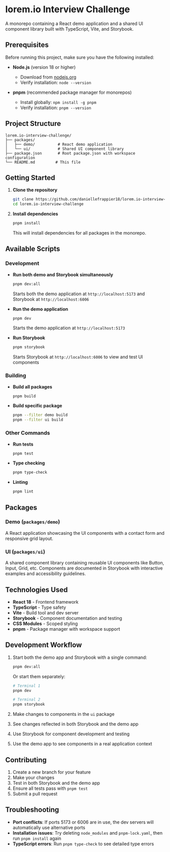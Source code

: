 # lorem.io Interview Challenge

A monorepo containing a React demo application and a shared UI component library built with TypeScript, Vite, and Storybook.

## Prerequisites

Before running this project, make sure you have the following installed:

- **Node.js** (version 18 or higher)
  - Download from [nodejs.org](https://nodejs.org/)
  - Verify installation: `node --version`

- **pnpm** (recommended package manager for monorepos)
  - Install globally: `npm install -g pnpm`
  - Verify installation: `pnpm --version`

## Project Structure

```
lorem.io-interview-challenge/
├── packages/
│   ├── demo/          # React demo application
│   └── ui/            # Shared UI component library
├── package.json       # Root package.json with workspace configuration
└── README.md         # This file
```

## Getting Started

1. **Clone the repository**

   ```bash
   git clone https://github.com/daniellefrappier18/lorem.io-interview-challenege.git
   cd lorem.io-interview-challenge
   ```

2. **Install dependencies**
   ```bash
   pnpm install
   ```
   This will install dependencies for all packages in the monorepo.

## Available Scripts

### Development

- **Run both demo and Storybook simultaneously**

  ```bash
  pnpm dev:all
  ```

  Starts both the demo application at `http://localhost:5173` and Storybook at `http://localhost:6006`

- **Run the demo application**

  ```bash
  pnpm dev
  ```

  Starts the demo application at `http://localhost:5173`

- **Run Storybook**
  ```bash
  pnpm storybook
  ```
  Starts Storybook at `http://localhost:6006` to view and test UI components

### Building

- **Build all packages**

  ```bash
  pnpm build
  ```

- **Build specific package**
  ```bash
  pnpm --filter demo build
  pnpm --filter ui build
  ```

### Other Commands

- **Run tests**

  ```bash
  pnpm test
  ```

- **Type checking**

  ```bash
  pnpm type-check
  ```

- **Linting**
  ```bash
  pnpm lint
  ```

## Packages

### Demo (`packages/demo`)

A React application showcasing the UI components with a contact form and responsive grid layout.

### UI (`packages/ui`)

A shared component library containing reusable UI components like Button, Input, Grid, etc. Components are documented in Storybook with interactive examples and accessibility guidelines.

## Technologies Used

- **React 18** - Frontend framework
- **TypeScript** - Type safety
- **Vite** - Build tool and dev server
- **Storybook** - Component documentation and testing
- **CSS Modules** - Scoped styling
- **pnpm** - Package manager with workspace support

## Development Workflow

1. Start both the demo app and Storybook with a single command:

   ```bash
   pnpm dev:all
   ```

   Or start them separately:

   ```bash
   # Terminal 1
   pnpm dev

   # Terminal 2
   pnpm storybook
   ```

2. Make changes to components in the `ui` package
3. See changes reflected in both Storybook and the demo app
4. Use Storybook for component development and testing
5. Use the demo app to see components in a real application context

## Contributing

1. Create a new branch for your feature
2. Make your changes
3. Test in both Storybook and the demo app
4. Ensure all tests pass with `pnpm test`
5. Submit a pull request

## Troubleshooting

- **Port conflicts**: If ports 5173 or 6006 are in use, the dev servers will automatically use alternative ports
- **Installation issues**: Try deleting `node_modules` and `pnpm-lock.yaml`, then run `pnpm install` again
- **TypeScript errors**: Run `pnpm type-check` to see detailed type errors
